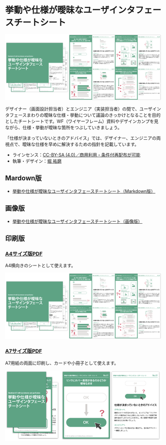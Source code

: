 # 挙動や仕様が曖昧なユーザインタフェースチートシート

![](img/a4.png)

デザイナー（画面設計担当者）とエンジニア（実装担当者）の間で、ユーザインタフェースまわりの曖昧な仕様・挙動について議論のきっかけとなることを目的としたチートシートです。WF（ワイヤーフレーム）資料やデザインカンプを見ながら、仕様・挙動が曖昧な箇所をつぶしていきましょう。

「仕様が決まっていないときのアドバイス」では、デザイナー、エンジニアの両視点で、曖昧な仕様を早めに解決するための指針を記載しています。

* ラインセンス：[CC-BY-SA (4.0)／商用利用・条件付再配布が可能](https://creativecommons.org/licenses/by-sa/4.0/deed.ja)
* 執筆・デザイン：[堀 祐磨](http://media-massage.net/profile/)

## Mardown版

* [挙動や仕様が曖昧なユーザインタフェースチートシート（Markdown版）](body.md)

## 画像版

* [挙動や仕様が曖昧なユーザインタフェースチートシート（画像版）](preview.md)

## 印刷版

### [A4サイズ版PDF](pdf/layout_a4.pdf)

A4横向きのシートとして使えます。

[![](img/a4.png)](pdf/layout_a4.pdf)

### [A7サイズ版PDF](pdf/layout.pdf)

A7用紙の両面に印刷し、カードや小冊子として使えます。

[![](img/a7.png)](pdf/layout.pdf)